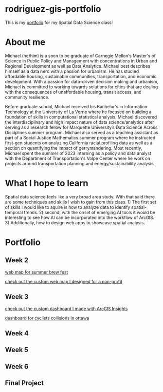 # rodriguez-gis-portfolio
This is my [portfolio](https://marodriguez-mar.github.io/rodriguez-gis-portfolio/) for my Spatial Data Science class!

# About me
Michael (he/him) is a soon to be graduate of Carnegie Mellon's Master's of Science in Public Policy and Management with concentrations in Urban and Regional Development as well as Data Analytics. Michael best describes himself as a data nerd with a passion for urbanism. He has studied affordable housing, sustainable communities, transportation, and economic development. With a passion for data-driven decision making and urbanism, Michael is committed to working towards solutions for cities that are dealing with the consequences of unaffordable housing, transit access, and community resilience.

Before graduate school, Michael received his Bachelor's in Information Technology at the University of La Verne where he focused on building a foundation of skills in computational statistical analysis. Michael discovered the interdisciplinary and high impact nature of data science/analytics after serving as a research fellow for Marquette University’s Data Science Across Disciplines summer program. Michael also served as a teaching assistant as part of a Social Justice Mathematics summer program where he instructed first-gen students on analyzing California racial profiling data as well as a section on quantifying the impact of gerrymandering. Most recently, Michael spent the summer of 2023 interning as a policy and data analyst with the Department of Transportation's Volpe Center where he work on projects around transportation planning and energy/sustainability analysis.

# What I hope to learn
Spatial data science feels like a very broad area study. With that said there are some techniques and skills I wish to gain from this class. 1) The first set of skills I would like to aquire is how to analyze data to identify spatial-temporal trends. 2) second, with the onset of emerging AI tools it would be interesting to see how AI can be incorporated into the workflow of ArcGIS. 3) Additionally, how to design web apps to showcase spatial analysis.

# Portfolio

## Week 2
[web map for summer brew fest](summerBrewMap.md)

[check out the custom web map I designed for a non-profit](page2.md)
## Week 3 
[check out the custom dashboard I made with ArcGIS Insights](week3/page3_insightsExercise.md)

[dashboard for cyclists collisions in ottawa](cyclistInsights.html)
## Week 4 

## Week 5 

## Week 6

## Final Project
